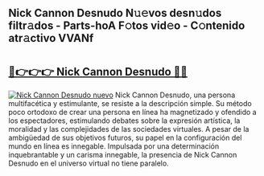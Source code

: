 ## Nick Cannon Desnudo N𝚞𝚎vos desn𝚞dos filtr𝚊dos - Parts-hoA F𝚘tos vid𝚎o - C𝚘ntenido atr𝚊ctivo VVANf

# <h2><a href="http://mb5ciga.tromn.icu/?c=Nick+Cannon+Desnudo">🔗👉👉👉 Nick Cannon Desnudo 🔗🔗</a></h2>

[![Nick Cannon Desnudo nuevo](https://i.imgur.com/pEAQMta.gif)](http://mb5ciga.tromn.icu/?c=Nick+Cannon+Desnudo)
Nick Cannon Desnudo, una persona multifacética y estimulante, se resiste a la descripción simple. Su método poco ortodoxo de crear una persona en línea ha magnetizado y ofendido a los espectadores, estimulando debates sobre la expresión artística, la moralidad y las complejidades de las sociedades virtuales. A pesar de la ambigüedad de sus objetivos futuros, su papel en la configuración del mundo en línea es innegable. Impulsada por una determinación inquebrantable y un carisma innegable, la presencia de Nick Cannon Desnudo en el universo virtual no tiene paralelo.
